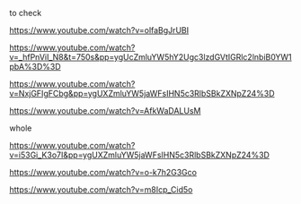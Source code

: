 
to check



https://www.youtube.com/watch?v=olfaBgJrUBI



https://www.youtube.com/watch?v=_hfPnViI_N8&t=750s&pp=ygUcZmluYW5hY2Ugc3lzdGVtIGRlc2lnbiB0YW1pbA%3D%3D

https://www.youtube.com/watch?v=NxjGFIgFCbg&pp=ygUXZmluYW5jaWFsIHN5c3RlbSBkZXNpZ24%3D


https://www.youtube.com/watch?v=AfkWaDALUsM



whole

https://www.youtube.com/watch?v=i53Gi_K3o7I&pp=ygUXZmluYW5jaWFsIHN5c3RlbSBkZXNpZ24%3D

https://www.youtube.com/watch?v=o-k7h2G3Gco


https://www.youtube.com/watch?v=m8Icp_Cid5o

